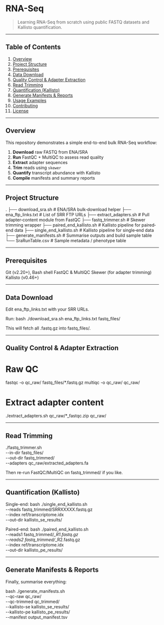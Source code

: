# RNA-Seq

> Learning RNA-Seq from scratch using public FASTQ datasets and Kallisto quantification.

---

## Table of Contents

1. [Overview](#overview)  
2. [Project Structure](#project-structure)  
3. [Prerequisites](#prerequisites)  
4. [Data Download](#data-download)  
5. [Quality Control & Adapter Extraction](#quality-control--adapter-extraction)  
6. [Read Trimming](#read-trimming)  
7. [Quantification (Kallisto)](#quantification-kallisto)  
8. [Generate Manifests & Reports](#generate-manifests--reports)  
9. [Usage Examples](#usage-examples)  
10. [Contributing](#contributing)  
11. [License](#license)  

---

## Overview

This repository demonstrates a simple end-to-end bulk RNA-Seq workflow:

1. **Download** raw FASTQ from ENA/SRA  
2. **Run** FastQC + MultiQC to assess read quality  
3. **Extract** adapter sequences  
4. **Trim** reads using `skewer`  
5. **Quantify** transcript abundance with Kallisto  
6. **Compile** manifests and summary reports  

---

## Project Structure

.
├── download_sra.sh             # ENA/SRA bulk‐download helper
├── ena_ftp_links.txt           # List of SRR FTP URLs
├── extract_adapters.sh         # Pull adapter‐content module from FastQC
├── fastq_trimmer.sh            # Skewer trimming wrapper
├── paired_end_kallisto.sh      # Kallisto pipeline for paired‐end data
├── single_end_kallisto.sh      # Kallisto pipeline for single‐end data
├── generate_manifests.sh       # Summarise outputs and build sample table
└── SraRunTable.csv             # Sample metadata / phenotype table

---
## Prerequisites
Git (v2.20+), Bash shell
FastQC & MultiQC
Skewer (for adapter trimming)
Kallisto (v0.46+)


---
## Data Download
Edit ena_ftp_links.txt with your SRR URLs.

Run:
bash
./download_sra.sh ena_ftp_links.txt fastq_files/

This will fetch all .fastq.gz into fastq_files/.


---
## Quality Control & Adapter Extraction


# Raw QC
fastqc -o qc_raw/ fastq_files/*.fastq.gz
multiqc -o qc_raw/ qc_raw/

# Extract adapter content
./extract_adapters.sh qc_raw/*_fastqc.zip qc_raw/


---
## Read Trimming

./fastq_trimmer.sh \
  --in-dir fastq_files/ \
  --out-dir fastq_trimmed/ \
  --adapters qc_raw/extracted_adapters.fa

Then re-run FastQC/MultiQC on fastq_trimmed/ if you like.


---
## Quantification (Kallisto)

Single-end:
bash
./single_end_kallisto.sh \
  --reads fastq_trimmed/SRRXXXXX.fastq.gz \
  --index ref/transcriptome.idx \
  --out-dir kallisto_se_results/

Paired-end:
bash
./paired_end_kallisto.sh \
  --reads1 fastq_trimmed/*_R1.fastq.gz \
  --reads2 fastq_trimmed/*_R2.fastq.gz \
  --index ref/transcriptome.idx \
  --out-dir kallisto_pe_results/


---
## Generate Manifests & Reports
Finally, summarise everything:

bash
./generate_manifests.sh \
  --qc-raw qc_raw/ \
  --qc-trimmed qc_trimmed/ \
  --kallisto-se kallisto_se_results/ \
  --kallisto-pe kallisto_pe_results/ \
  --manifest output_manifest.tsv








